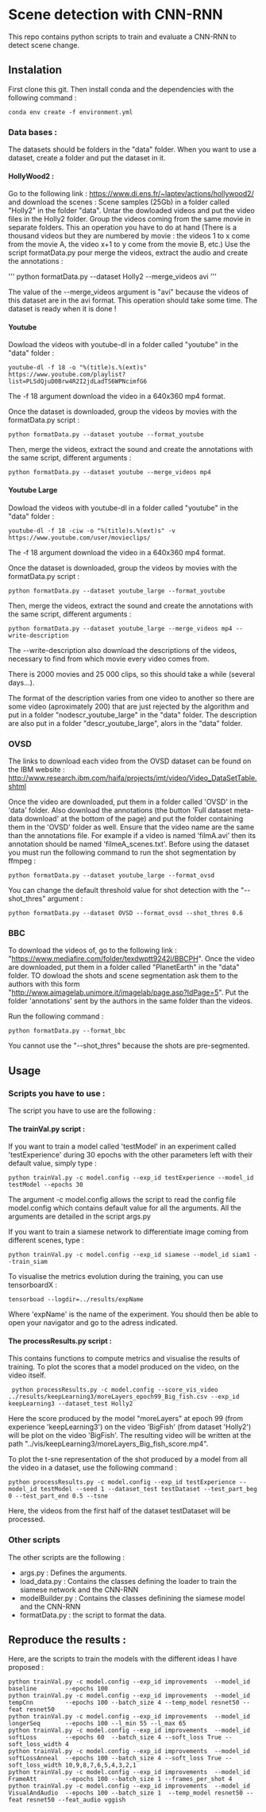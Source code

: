 # Scene detection with CNN-RNN

This repo contains python scripts to train and evaluate a CNN-RNN to detect scene change.

## Instalation

First clone this git. Then install conda and the dependencies with the following command :

```
conda env create -f environment.yml
```

### Data bases :

The datasets should be folders in the "data" folder. When you want to use a dataset, create a folder and put the dataset in it.

#### HollyWood2 :

Go to the following link : https://www.di.ens.fr/~laptev/actions/hollywood2/ and download the scenes : Scene samples (25Gb) in a folder called "Holly2" in the folder "data".
Untar the dowloaded videos and put the video files in the Holly2 folder.
Group the videos coming from the same movie in separate folders. This an operation you have to do at hand (There is a thousand videos but they are numbered by movie : the videos 1 to x come from the movie A, the video x+1 to y come from the movie B, etc.)
Use the script formatData.py pour merge the videos, extract the audio and create the annotations :

'''
python formatData.py --dataset Holly2 --merge_videos avi
'''

The value of the --merge_videos argument is "avi" because the videos of this dataset are in the avi format. This operation should take some time. The dataset is ready when it is done !


#### Youtube

Dowload the videos with youtube-dl in a folder called "youtube" in the "data" folder :

```
youtube-dl -f 18 -o "%(title)s.%(ext)s" https://www.youtube.com/playlist?list=PLSdQjuD0Brw4R2I2jdLadTS6WPNcimfG6
```

The -f 18 argument download the video in a 640x360 mp4 format.

Once the dataset is downloaded, group the videos by movies with the formatData.py script :

```
python formatData.py --dataset youtube --format_youtube
```

Then, merge the videos, extract the sound and create the annotations with the same script, different arguments :

```
python formatData.py --dataset youtube --merge_videos mp4
```

#### Youtube Large

Dowload the videos with youtube-dl in a folder called "youtube" in the "data" folder :

```
youtube-dl -f 18 -ciw -o "%(title)s.%(ext)s" -v https://www.youtube.com/user/movieclips/
```

The -f 18 argument download the video in a 640x360 mp4 format.

Once the dataset is downloaded, group the videos by movies with the formatData.py script :

```
python formatData.py --dataset youtube_large --format_youtube
```

Then, merge the videos, extract the sound and create the annotations with the same script, different arguments :

```
python formatData.py --dataset youtube_large --merge_videos mp4 --write-description
```

The --write-description also download the descriptions of the videos, necessary to find from which movie every video comes from.

There is 2000 movies and 25 000 clips, so this should take a while (several days...).

The format of the description varies from one video to another so there are some video (aproximately 200) that are just rejected by
the algorithm and put in a folder "nodescr_youtube_large" in the "data" folder. The description are also put in a folder "descr_youtube_large",
alors in the "data" folder.

### OVSD

The links to download each video from the OVSD dataset can be found on the IBM website : http://www.research.ibm.com/haifa/projects/imt/video/Video_DataSetTable.shtml

Once the video are downloaded, put them in a folder called 'OVSD' in the 'data' folder. Also download the annotations (the button 'Full dataset meta-data download' at the bottom of the page) and put the folder containing them in the 'OVSD' folder as well. Ensure that the video name are the same than the annotations file. For example if a video is named 'filmA.avi' then its annotation should be named 'filmeA_scenes.txt'. Before using the dataset you must run the following command to run the shot segmentation by ffmpeg :

```
python formatData.py --dataset youtube_large --format_ovsd
```

You can change the default threshold value for shot detection with the "--shot_thres" argument :

```
python formatData.py --dataset OVSD --format_ovsd --shot_thres 0.6
```


### BBC

To download the videos of, go to the following link : "https://www.mediafire.com/folder/texdwptt9242j/BBCPH". Once the video are downloaded, put them in a folder called "PlanetEarth" in the "data" folder. TO dowload the shots and scene segmentation ask them to the authors with this form "http://www.aimagelab.unimore.it/imagelab/page.asp?IdPage=5". Put the folder 'annotations' sent by the authors in the same folder than the videos.

Run the following command :


```
python formatData.py --format_bbc
```

You cannot use the "--shot_thres" because the shots are pre-segmented.


## Usage

### Scripts you have to use :

The script you have to use are the following :

#### The trainVal.py script :

If you want to train a model called 'testModel' in an experiment called 'testExperience' during 30 epochs with the other parameters left with their default value, simply type :

```
python trainVal.py -c model.config --exp_id testExperience --model_id testModel --epochs 30
```

The argument -c model.config allows the script to read the config file model.config which contains default value for all the arguments. All the arguments are detailed in the script args.py

If you want to train a siamese network to differentiate image coming from different scenes, type :

```
python trainVal.py -c model.config --exp_id siamese --model_id siam1 --train_siam
```

To visualise the metrics evolution during the training, you can use tensorboardX :

```
tensorboad --logdir=../results/expName
```

Where 'expName' is the name of the experiment. You should then be able to open your navigator and go to the adress indicated.

#### The processResults.py script :
This contains functions to compute metrics and visualise the results of training. To plot the scores that a model produced on the video, on the video itself.

```
 python processResults.py -c model.config --score_vis_video ../results/keepLearning3/moreLayers_epoch99_Big_fish.csv --exp_id keepLearning3 --dataset_test Holly2
```

Here the score produced by the model "moreLayers" at epoch 99 (from experience 'keepLearning3') on the video 'BigFish' (from dataset 'Holly2') will be plot on the video 'BigFish'.
The resulting video will be written at the path "../vis/keepLearning3/moreLayers_Big_fish_score.mp4".


To plot the t-sne representation of the shot produced by a model from all the video in a dataset, use the following command :

```
python processResults.py -c model.config --exp_id testExperience --model_id testModel --seed 1 --dataset_test testDataset --test_part_beg 0 --test_part_end 0.5 --tsne
```

Here, the videos from the first half of the dataset testDataset will be processed.

### Other scripts

The other scripts are the following :

- args.py : Defines the arguments.
- load_data.py : Contains the classes defining the loader to train the siamese network and the CNN-RNN
- modelBuilder.py : Contains the classes definining the siamese model and the CNN-RNN
- formatData.py : the script to format the data.

## Reproduce the results :

Here, are the scripts to train the models with the different ideas I have proposed :

```
python trainVal.py -c model.config --exp_id improvements  --model_id baseline        --epochs 100
python trainVal.py -c model.config --exp_id improvements  --model_id tempCnn         --epochs 100 --batch_size 4 --temp_model resnet50 --feat resnet50
python trainVal.py -c model.config --exp_id improvements  --model_id longerSeq       --epochs 100 --l_min 55 --l_max 65
python trainVal.py -c model.config --exp_id improvements  --model_id softLoss        --epochs 60  --batch_size 4 --soft_loss True --soft_loss_width 4
python trainVal.py -c model.config --exp_id improvements  --model_id softLossAnneal  --epochs 100 --batch_size 4 --soft_loss True --soft_loss_width 10,9,8,7,6,5,4,3,2,1
python trainVal.py -c model.config --exp_id improvements  --model_id FrameAtt        --epochs 100 --batch_size 1 --frames_per_shot 4
python trainVal.py -c model.config --exp_id improvements  --model_id VisualAndAudio  --epochs 100 --batch_size 1  --temp_model resnet50 --feat resnet50 --feat_audio vggish

```
